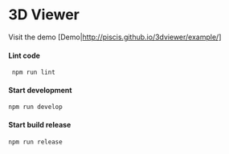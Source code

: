 # 3D Viewer

Visit the demo [Demo|http://piscis.github.io/3dviewer/example/]

#### Lint code
     npm run lint
    
#### Start development
    npm run develop
    
#### Start build release
    npm run release
